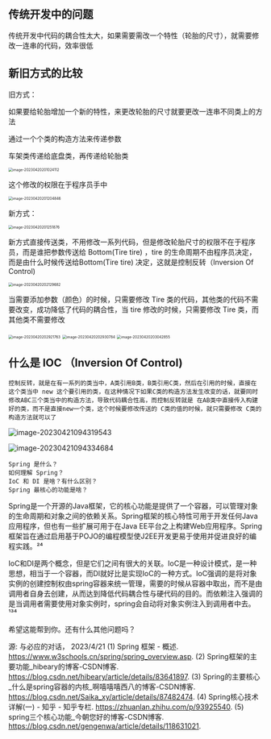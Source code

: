 ## 传统开发中的问题 

​      传统开发中代码的耦合性太大，如果需要需改一个特性（轮胎的尺寸），就需要修改一连串的代码，效率很低

## 新旧方式的比较

旧方式：

如果要给轮胎增加一个新的特性，来更改轮胎的尺寸就要更改一连串不同类上的方法

通过一个个类的构造方法来传递参数

车架类传递给底盘类，再传递给轮胎类

<img src="C:\Users\方锐\AppData\Roaming\Typora\typora-user-images\image-20230420201024112.png" alt="image-20230420201024112" style="zoom:50%;" />

这个修改的权限在于程序员手中

<img src="C:\Users\方锐\AppData\Roaming\Typora\typora-user-images\image-20230420201204846.png" alt="image-20230420201204846" style="zoom:50%;" />

新方式：

<img src="C:\Users\方锐\AppData\Roaming\Typora\typora-user-images\image-20230420201251876.png" alt="image-20230420201251876" style="zoom:50%;" />

新方式直接传送类，不用修改一系列代码，但是修改轮胎尺寸的权限不在于程序员，而是谁把参数传送给 Bottom(Tire tire) ，tire 的生命周期不由程序员决定，而是由什么时候传送给Bottom(Tire tire) 决定，这就是控制反转（Inversion Of Control)

<img src="C:\Users\方锐\AppData\Roaming\Typora\typora-user-images\image-20230420202129682.png" alt="image-20230420202129682" style="zoom:50%;" />

当需要添加参数（颜色）的时候，只需要修改 Tire 类的代码，其他类的代码不需要改变，成功降低了代码的耦合性，当 tire 修改的时候，只需要修改 Tire 类，而其他类不需要修改

<img src="C:\Users\方锐\AppData\Roaming\Typora\typora-user-images\image-20230420202921763.png" alt="image-20230420202921763" style="zoom:50%;" />

<img src="C:\Users\方锐\AppData\Roaming\Typora\typora-user-images\image-20230420202930784.png" alt="image-20230420202930784" style="zoom:50%;" />

<img src="C:\Users\方锐\AppData\Roaming\Typora\typora-user-images\image-20230420203042855.png" alt="image-20230420203042855" style="zoom:50%;" />

## 什么是 IOC （Inversion Of Control)

```
控制反转，就是在有一系列的类当中，A类引用B类，B类引用C类，然后在引用的时候，直接在这个类当中 new 这个要引用的类，在这种情况下如果C类的构造方法发生改变的话，就要同时修改ABC三个类当中的构造方法，导致代码耦合性高，而控制反转就是 在AB类中直接传入构建好的类，而不是直接new一个类，这个时候要修改传送的 C类的值的时候，就只需要修改 C类的构造方法就可以了
```

 ![image-20230421094319543](C:\Users\方锐\AppData\Roaming\Typora\typora-user-images\image-20230421094319543.png)

![image-20230421094334684](C:\Users\方锐\AppData\Roaming\Typora\typora-user-images\image-20230421094334684.png)

```
Spring 是什么？
如何理解 Spring？
IoC 和 DI 是啥？有什么区别？
Spring 最核心的功能是啥？
```

Spring是一个开源的Java框架，它的核心功能是提供了一个容器，可以管理对象的生命周期和对象之间的依赖关系。Spring框架的核心特性可用于开发任何Java应用程序，但也有一些扩展可用于在Java EE平台之上构建Web应用程序。Spring框架旨在通过启用基于POJO的编程模型使J2EE开发更易于使用并促进良好的编程实践。²⁴

IoC和DI是两个概念，但是它们之间有很大的关联。IoC是一种设计模式，是一种思想，相当于一个容器，而DI就好比是实现IoC的一种方式。IoC强调的是将对象实例的创建控制权由spring容器来统一管理，需要的时候从容器中取出，而不是由调用者自身去创建，从而达到降低代码耦合性与硬代码的目的。而依赖注入强调的是当调用者需要使用对象实例时，spring会自动将对象实例注入到调用者中去。¹³⁴

希望这能帮到你。还有什么其他问题吗？

源: 与必应的对话， 2023/4/21
(1) Spring 框架 - 概述. https://www.w3schools.cn/spring/spring_overview.asp.
(2) Spring框架的主要功能_hibeary的博客-CSDN博客. https://blog.csdn.net/hibeary/article/details/83641897.
(3) Spring的主要核心_什么是spring容器的内核_啊嘻嘻嘻西八的博客-CSDN博客. https://blog.csdn.net/Saika_xy/article/details/87482474.
(4) Spring核心技术详解(一) - 知乎 - 知乎专栏. https://zhuanlan.zhihu.com/p/93925540.
(5) spring三个核心功能_今朝您好的博客-CSDN博客. https://blog.csdn.net/gengenwa/article/details/118631021.